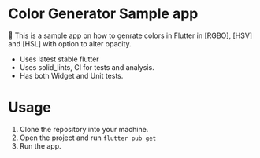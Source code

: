 # Color Generator Sample app
📖 This is a sample app on how to genrate colors in Flutter in [RGBO], [HSV] and [HSL] with option to alter opacity.

- Uses latest stable flutter
- Uses solid_lints, CI for tests and analysis.
- Has both Widget and Unit tests.

# Usage
1. Clone the repository into your machine.
2. Open the project and run `flutter pub get`
3. Run the app.

